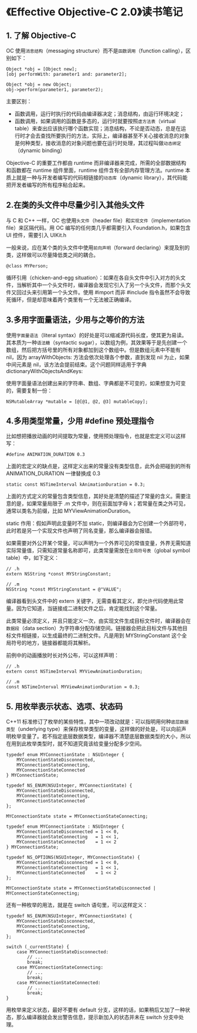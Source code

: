 # 《Effective Objective-C 2.0》读书笔记


## 1. 了解 Objective-C

OC 使用`消息结构`（messaging structure）而不是`函数调用`（function calling），区别如下：

```objc
Object *obj = [Object new];
[obj performWith: parameter1 and: parameter2];
```

```objc
Object *obj = new Object;
obj->perform(parameter1, parameter2);
```

主要区别：

- 函数调用，运行时执行的代码由编译器决定；消息结构，由运行环境决定；
- 函数调用，如果调用的函数是多态的，运行时就要按照`虚方法表`（virtual table）来查出应该执行哪个函数实现；消息结构，不论是否动态，总是在运行时才会去查找所要执行的方法，实际上，编译器甚至不关心接收消息的对象是何种类型，接收消息的对象问题也要在运行时处理，其过程叫做`动态绑定`（dynamic binding）

Objective-C 的重要工作都由 runtime 而非编译器来完成，所需的全部数据结构和函数都在 runtime 组件里面，runtime 组件含有全部内存管理方法。runtime 本质上就是一种与开发者编写的代码相链接的`动态库`（dynamic library），其代码能把开发者编写的所有程序粘合起来。


## 2.在类的头文件中尽量少引入其他头文件

与 C 和 C++ 一样，OC 也使用`头文件`（header file）和`实现文件`（implementation file）来区隔代码。用 OC 编写的任何类几乎都需要引入 Foundation.h，如果包含 UI 控件，需要引入 UIKit.h

一般来说，应在某个类的头文件中使用`前向声明`（forward declaring）来提及别的类，这样做可以尽量降低类之间的耦合。

```objc
@class MYPerson;
```

循环引用（chicken-and-egg situation）：如果在各自头文件中引入对方的头文件，当解析其中一个头文件时，编译器会发现它引入了另一个头文件，而那个头文件又回过头来引用第一个头文件。使用 #import 而非 #include 指令虽然不会导致死循环，但是却意味着两个类里有一个无法被正确编译。


## 3.多用字面量语法，少用与之等价的方法

使用`字面量语法`（literal syntax）的好处是可以缩减源代码长度，使其更为易读。其本质为一种`语法糖`（syntactic sugar），以数组为例，其效果等于是先创建一个数组，然后把方括号里的所有对象都加到这个数组中。但是数组元素中不能有 nil，因为 arrayWithObjects: 方法会依次处理各个参数，直到发现 nil 为止，如果中间元素是 nil，该方法会提前结束。这个问题同样适用于字典 dictionaryWithObjectsAndKeys:

使用字面量语法创建出来的字符串、数组、字典都是不可变的，如果想变为可变的，需要复制一份：

```objc
NSMutableArray *mutable = [@[@1, @2, @3] mutableCopy];
```


## 4.多用类型常量，少用 #define 预处理指令

比如想把播放动画的时间提取为常量，使用预处理指令，也就是宏定义可以这样写：

```objc
#define ANIMATION_DURATION 0.3
```

上面的宏定义的缺点是，这样定义出来的常量没有类型信息，此外会把碰到的所有 ANIMATION_DURATION 一律替换成 0.3

```objc
static const NSTimeInterval kAnimationDuration = 0.3;
```

上面的方式定义的常量包含类型信息，其好处是清楚的描述了常量的含义。需要注意的是，如果常量局限于 .m 文件中，则在前面加字母 k；若常量在类之外可见，通常以类名为前缀，比如 MYViewAnimationDuration。

static 作用：假如声明此变量时不加 static，则编译器会为它创建一个外部符号，此时若是另一个实现文件也声明了同名变量，那么编译器会报错。

如果需要对外公开某个常量，可以声明为一个外界可见的常值变量，外界无需知道实际常量值，只需知道常量名称即可，此类常量需放在`全局符号表`（global symbol table）中，如下定义：

```objc
// .h
extern NSString *const MYStringConstant;

// .m
NSString *const MYStringConstant = @"VALUE";
```

编译器看到头文件中的 extern 关键字，无需查看其定义，即允许代码使用此常量。因为它知道，当链接成二进制文件之后，肯定能找到这个常量。

此类常量必须定义，并且只能定义一次，由实现文件生成目标文件时，编译器会在`数据段`（data section）为字符串分配存储空间。链接器会把此目标文件与其他目标文件相链接，以生成最终的二进制文件。凡是用到 MYStringConstant 这个全局符号的地方，链接器都能将其解析。

前例中的动画播放时长对外公布，可以这样声明：

```objc
// .h
extern const NSTimeInterval MYViewAnimationDuration;

// .m
const NSTimeInterval MYViewAnimationDuration = 0.3;
```

## 5. 用枚举表示状态、选项、状态码

C++11 标准修订了枚举的某些特性，其中一项改动就是：可以指明用何种`底层数据类型`（underlying type）来保存枚举类型的变量，这样做的好处是，可以向前声明枚举变量了。若不指定底层数据类型，编译器不清楚底层数据类型的大小，所以在用到此枚举类型时，就不知道究竟该给变量分配多少空间。

```objc
typedef enum MYConnectionState : NSUInteger {
    MYConnectionStateDisconnected,
    MYConnectionStateConnecting,
    MYConnectionStateConnected
} MYConnectionState;

typedef NS_ENUM(NSUInteger, MYConnectionState) {
    MYConnectionStateDisconnected,
    MYConnectionStateConnecting,
    MYConnectionStateConnected
};

MYConnectionState state = MYConnectionStateConnecting;
```

```objc
typedef enum MYConnectionState : NSUInteger {
    MYConnectionStateDisconnected = 1 << 0,
    MYConnectionStateConnecting   = 1 << 1,
    MYConnectionStateConnected    = 1 << 2
} MYConnectionState;

typedef NS_OPTIONS(NSUInteger, MYConnectionState) {
    MYConnectionStateDisconnected = 1 << 0,
    MYConnectionStateConnecting   = 1 << 1,
    MYConnectionStateConnected    = 1 << 2
};

MYConnectionState state = MYConnectionStateDisconnected | MYConnectionStateConnecting;
```

还有一种枚举的用法，就是在 switch 语句里，可以这样定义：

```objc
typedef NS_ENUM(NSUInteger, MYConnectionState) {
    MYConnectionStateDisconnected,
    MYConnectionStateConnecting,
    MYConnectionStateConnected
};

switch (_currentState) {
    case MYConnectionStateDisconnected:
        // ...
        break;
    case MYConnectionStateConnecting:
        // ...
        break;
    case MYConnectionStateConnected:
        // ...
        break;
}
```

用枚举来定义状态，最好不要有 default 分支，这样的话，如果稍后又加了一种状态，那么编译器就会发出警告信息，提示新加入的状态并未在 switch 分支中处理。
